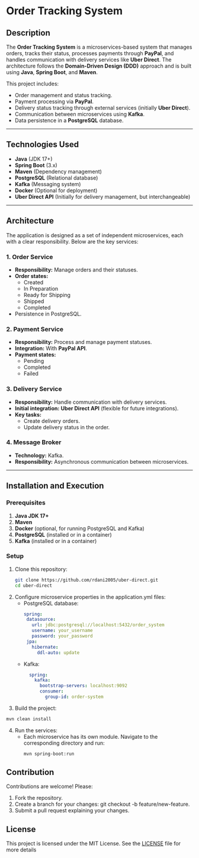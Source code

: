 # Order Tracking System

## Description

The **Order Tracking System** is a microservices-based system that manages orders, tracks their status, processes payments through **PayPal**, and handles communication with delivery services like **Uber Direct**. The architecture follows the **Domain-Driven Design (DDD)** approach and is built using **Java**, **Spring Boot**, and **Maven**.

This project includes:
- Order management and status tracking.
- Payment processing via **PayPal**.
- Delivery status tracking through external services (initially **Uber Direct**).
- Communication between microservices using **Kafka**.
- Data persistence in a **PostgreSQL** database.

---

## Technologies Used

- **Java** (JDK 17+)
- **Spring Boot** (3.x)
- **Maven** (Dependency management)
- **PostgreSQL** (Relational database)
- **Kafka** (Messaging system)
- **Docker** (Optional for deployment)
- **Uber Direct API** (Initially for delivery management, but interchangeable)

---

## Architecture

The application is designed as a set of independent microservices, each with a clear responsibility. Below are the key services:

### 1. **Order Service**
   - **Responsibility:** Manage orders and their statuses.
   - **Order states:**
     - Created
     - In Preparation
     - Ready for Shipping
     - Shipped
     - Completed
   - Persistence in PostgreSQL.

### 2. **Payment Service**
   - **Responsibility:** Process and manage payment statuses.
   - **Integration:** With **PayPal API**.
   - **Payment states:**
     - Pending
     - Completed
     - Failed

### 3. **Delivery Service**
   - **Responsibility:** Handle communication with delivery services.
   - **Initial integration:** **Uber Direct API** (flexible for future integrations).
   - **Key tasks:**
     - Create delivery orders.
     - Update delivery status in the order.

### 4. **Message Broker**
   - **Technology:** Kafka.
   - **Responsibility:** Asynchronous communication between microservices.

---

## Installation and Execution

### Prerequisites
1. **Java JDK 17+**
2. **Maven**
3. **Docker** (optional, for running PostgreSQL and Kafka)
4. **PostgreSQL** (installed or in a container)
5. **Kafka** (installed or in a container)

### Setup

1. Clone this repository:
   ```bash
   git clone https://github.com/rdani2005/uber-direct.git
   cd uber-direct
   ```
2. Configure microservice properties in the application.yml files:
   -  PostgreSQL database:
       ```yml
       spring:
        datasource:
          url: jdbc:postgresql://localhost:5432/order_system
          username: your_username
          password: your_password
        jpa:
          hibernate:
            ddl-auto: update
       ```
    - Kafka:
      ```yml
        spring:
          kafka:
            bootstrap-servers: localhost:9092
            consumer:
              group-id: order-system
      ```
3. Build the project:
  ```bash
  mvn clean install
  ```
4. Run the services:
   - Each microservice has its own module. Navigate to the corresponding directory and run:
     ```bash
     mvn spring-boot:run
     ```
## Contribution
Contributions are welcome! Please:

1. Fork the repository.
2. Create a branch for your changes: git checkout -b feature/new-feature.
3. Submit a pull request explaining your changes.

## License
This project is licensed under the MIT License. See the [LICENSE](https://github.com/Rdani2005/uber-direct/blob/main/LICENSE) file for more details

